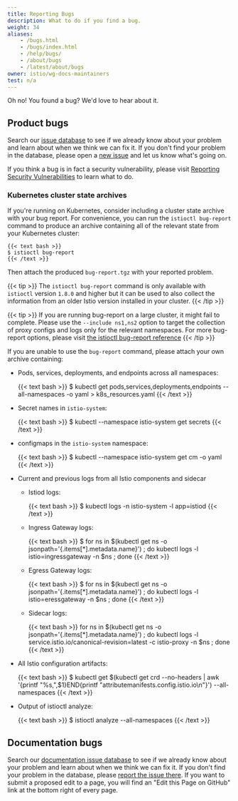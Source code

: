```yaml
---
title: Reporting Bugs
description: What to do if you find a bug.
weight: 34
aliases:
    - /bugs.html
    - /bugs/index.html
    - /help/bugs/
    - /about/bugs
    - /latest/about/bugs
owner: istio/wg-docs-maintainers
test: n/a
---
```


Oh no! You found a bug? We'd love to hear about it.

## Product bugs

Search our [issue database](https://github.com/istio/istio/issues/) to see if
we already know about your problem and learn about when we think we can fix
it. If you don't find your problem in the database, please open a [new
issue](https://github.com/istio/istio/issues/new/choose) and let us know
what's going on.

If you think a bug is in fact a security vulnerability, please visit [Reporting Security Vulnerabilities](/docs/releases/security-vulnerabilities/)
to learn what to do.

### Kubernetes cluster state archives

If you're running on Kubernetes, consider including a cluster state
archive with your bug report.
For convenience, you can run the `istioctl bug-report` command to produce an archive containing
all of the relevant state from your Kubernetes cluster:

    {{< text bash >}}
    $ istioctl bug-report
    {{< /text >}}

Then attach the produced `bug-report.tgz` with your reported problem.

{{< tip >}}
The `istioctl bug-report` command is only available with `istioctl` version `1.8.0` and higher but it can be used to also collect the information from an older Istio version installed in your cluster.
{{< /tip >}}

{{< tip >}}
If you are running bug-report on a large cluster, it might fail to complete. Please use the `--include ns1,ns2` option to target the collection of proxy configs and logs only for the relevant namespaces. For more bug-report options, please visit [the istioctl bug-report reference](/reference/commands/istioctl/#istioctl-bug-report)
{{< /tip >}}

If you are unable to use the `bug-report` command, please attach your own archive
containing:

* Pods, services, deployments, and endpoints across all namespaces:

    {{< text bash >}}
    $ kubectl get pods,services,deployments,endpoints --all-namespaces -o yaml > k8s_resources.yaml
    {{< /text >}}

* Secret names in `istio-system`:

    {{< text bash >}}
    $ kubectl --namespace istio-system get secrets
    {{< /text >}}

* configmaps in the `istio-system` namespace:

    {{< text bash >}}
    $ kubectl --namespace istio-system get cm -o yaml
    {{< /text >}}

* Current and previous logs from all Istio components and sidecar

    * Istiod logs:

        {{< text bash >}}
        $ kubectl logs -n istio-system -l app=istiod
        {{< /text >}}
    
    * Ingress Gateway logs:
    
        {{< text bash >}}
        $ for ns in $(kubectl get ns -o jsonpath='{.items[*].metadata.name}') ; do kubectl logs -l istio=ingressgateway -n $ns ; done
        {{< /text >}}
    
    * Egress Gateway logs:
    
        {{< text bash >}}
        $ for ns in $(kubectl get ns -o jsonpath='{.items[*].metadata.name}') ; do kubectl logs -l istio=eressgateway -n $ns ; done
        {{< /text >}}
    
    * Sidecar logs:
    
        {{< text bash >}}
        for ns in $(kubectl get ns -o jsonpath='{.items[*].metadata.name}') ; do kubectl logs -l service.istio.io/canonical-revision=latest -c istio-proxy -n $ns ; done
        {{< /text >}}

* All Istio configuration artifacts:

    {{< text bash >}}
    $ kubectl get $(kubectl get crd  --no-headers | awk '{printf "%s,",$1}END{printf "attributemanifests.config.istio.io\n"}') --all-namespaces
    {{< /text >}}

* Output of istioctl analyze:

    {{< text bash >}}
    $ istioctl analyze --all-namespaces
    {{< /text >}}

## Documentation bugs

Search our [documentation issue database](https://github.com/istio/istio.io/issues/) to see if
we already know about your problem and learn about when we think we can fix it. If you don't
find your problem in the database, please [report the issue there](https://github.com/istio/istio.io/issues/new).
If you want to submit a proposed edit to a page, you will find an "Edit this Page on GitHub"
link at the bottom right of every page.
